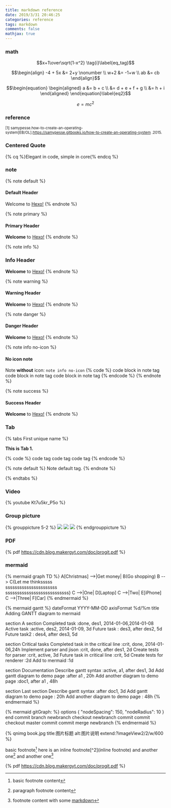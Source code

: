```yaml
---
title: markdown reference
date: 2019/3/31 20:46:25
categories: reference
tags: markdown
comments: false
mathjax: true
---
```


### math

$$x+1\over\sqrt{1-x^2} \tag{i}\label{eq_tag}$$

<!-- more -->

$$\begin{align}
-4 + 5x &= 2+y \nonumber  \\
 w+2 &= -1+w \\
 ab &= cb
\end{align}$$

$$\begin{equation}
\begin{aligned}
a &= b + c \\
  &= d + e + f + g \\
  &= h + i
\end{aligned}
\end{equation}\label{eq2}$$

$$\begin{equation}
e=mc^2
\end{equation}\label{eq1}$$

### reference

<small>[1] samypesse.how-to-create-an-operating-system[EB/OL].https://samypesse.gitbooks.io/how-to-create-an-operating-system .2015.</small> 

### Centered Quote

{% cq %}Elegant in code, simple in core{% endcq %}

### note

{% note default %}
#### Default Header
Welcome to [Hexo!](https://hexo.io)
{% endnote %}

{% note primary %}
#### Primary Header
**Welcome** to [Hexo!](https://hexo.io)
{% endnote %}

{% note info %}
### Info Header
**Welcome** to [Hexo!](https://hexo.io)
{% endnote %}

{% note warning %}
#### Warning Header
**Welcome** to [Hexo!](https://hexo.io)
{% endnote %}

{% note danger %}
#### Danger Header
**Welcome** to [Hexo!](https://hexo.io)
{% endnote %}

{% note info no-icon %}
#### No icon note
Note **without** icon: `note info no-icon`
{% code %}
code block in note tag
code block in note tag
code block in note tag
{% endcode %}
{% endnote %}

{% note success %}
#### Success Header
**Welcome** to [Hexo!](https://hexo.io)
{% endnote %}

### Tab

{% tabs First unique name %}
<!-- tab Solution 1-->
**This is Tab 1.**
<!-- endtab -->

<!-- tab @amazon-->
{% code %}
code tag
code tag
code tag
{% endcode %}
<!-- endtab -->

<!-- tab -->
{% note default %}
Note default tag.
{% endnote %}
<!-- endtab -->
{% endtabs %}

### Video
{% youtube Kt7u5kr_P5o %}

### Group picture

{% grouppicture 5-2 %}
  ![](https://d33wubrfki0l68.cloudfront.net/e2ecd9e90ca2a56af8d7be434b7fdc39cbd454c9/da9b7/images/docs/github.png)
  ![](https://d33wubrfki0l68.cloudfront.net/e2ecd9e90ca2a56af8d7be434b7fdc39cbd454c9/da9b7/images/docs/github.png)
  ![](https://d33wubrfki0l68.cloudfront.net/e2ecd9e90ca2a56af8d7be434b7fdc39cbd454c9/da9b7/images/docs/github.png)
{% endgrouppicture %}

### PDF

{% pdf https://cdn.blog.makergyt.com/doc/progit.pdf %}

### mermaid

{% mermaid graph TD %}
A[Christmas] -->|Get money| B(Go shopping)
B --> C{Let me thinksssss<br/>ssssssssssssssssssssss<br/>sssssssssssssssssssssssssss}
C -->|One| D[Laptop]
C -->|Two| E[iPhone]
C -->|Three| F[Car]
{% endmermaid %}

{% mermaid gantt %}
dateFormat  YYYY-MM-DD
axisFormat  %d/%m
title Adding GANTT diagram to mermaid

section A section
Completed task            :done,    des1, 2014-01-06,2014-01-08
Active task               :active,  des2, 2014-01-09, 3d
Future task               :         des3, after des2, 5d
Future task2               :         des4, after des3, 5d

section Critical tasks
Completed task in the critical line :crit, done, 2014-01-06,24h
Implement parser and jison          :crit, done, after des1, 2d
Create tests for parser             :crit, active, 3d
Future task in critical line        :crit, 5d
Create tests for renderer           :2d
Add to mermaid                      :1d

section Documentation
Describe gantt syntax               :active, a1, after des1, 3d
Add gantt diagram to demo page      :after a1  , 20h
Add another diagram to demo page    :doc1, after a1  , 48h

section Last section
Describe gantt syntax               :after doc1, 3d
Add gantt diagram to demo page      : 20h
Add another diagram to demo page    : 48h
{% endmermaid %}

{% mermaid gitGraph: %}
options
{
    "nodeSpacing": 150,
    "nodeRadius": 10
}
end
commit
branch newbranch
checkout newbranch
commit
commit
checkout master
commit
commit
merge newbranch
{% endmermaid %}

{% qnimg book.jpg title:图片标题 alt:图片说明  extend:?imageView2/2/w/600 %}

basic footnote[^1]
here is an inline footnote[^2](inline footnote)
and another one[^3]
and another one[^4]

[^1]: basic footnote content
[^3]: paragraph
footnote
content
[^4]: footnote content with some [markdown](https://en.wikipedia.org/wiki/Markdown)

{% pdf https://cdn.blog.makergyt.com/doc/progit.pdf %}